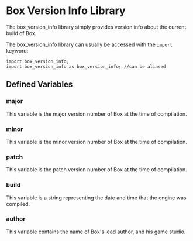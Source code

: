 # Box Version Info Library

The box_version_info library simply provides version info about the current build of Box.

The box_version_info library can usually be accessed with the `import` keyword:

```
import box_version_info;
import box_version_info as box_version_info; //can be aliased
```

## Defined Variables

### major

This variable is the major version number of Box at the time of compilation.

### minor

This variable is the minor version number of Box at the time of compilation.

### patch

This variable is the patch version number of Box at the time of compilation.

### build

This variable is a string representing the date and time that the engine was compiled.

### author

This variable contains the name of Box's lead author, and his game studio.
